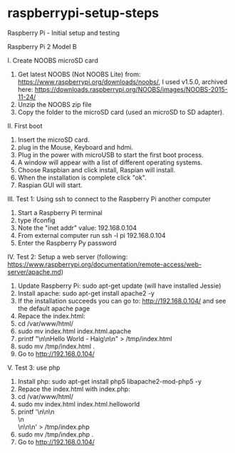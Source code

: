 # raspberrypi-setup-steps
Raspberry Pi  - Initial setup and testing

Raspberry Pi 2 Model B

I. Create NOOBS microSD card

   1. Get latest NOOBS (Not NOOBS Lite) from: https://www.raspberrypi.org/downloads/noobs/, I used v1.5.0, archived here: https://downloads.raspberrypi.org/NOOBS/images/NOOBS-2015-11-24/
   2. Unzip the NOOBS zip file
   3. Copy the folder to the microSD card (used an microSD to SD adapter).
   
II. First boot

   1. Insert the microSD card.
   2. plug in the Mouse, Keyboard and hdmi.
   3. Plug in the power with microUSB to start the first boot process.
   4. A window will appear with a list of different operating systems.
   5. Choose Raspbian and click install, Raspian will install.
   6. When the installation is complete click "ok".
   7. Raspian GUI will start.

III. Test 1: Using ssh to connect to the Raspberry Pi another computer

   1. Start a Raspberry Pi terminal
   2. type ifconfig
   3. Note the "inet addr" value: 192.168.0.104
   4. From external computer run ssh -l pi 192.168.0.104
   5. Enter the Raspberry Py password

IV. Test 2: Setup a web server (following: https://www.raspberrypi.org/documentation/remote-access/web-server/apache.md)

   1. Update Raspberry Pi: sudo apt-get update (will have installed Jessie)
   2. Install apache: sudo apt-get install apache2 -y
   3. If the installation succeeds you can go to: http://192.168.0.104/ and see the default apache page
   4. Repace the index.html: 
   5. cd /var/www/html/
   6. sudo mv index.html index.html.apache
   7. printf "<html>\n<head></head>\n<body>Hello World - Haig</body>\n</html>\n" > /tmp/index.html
   8. sudo mv /tmp/index.html .
   9. Go to http://192.168.0.104/

V. Test 3: use php
   1. Install php: sudo apt-get install php5 libapache2-mod-php5 -y
   2. Repace the index.html with index.php:
   3. cd /var/www/html/
   4. sudo mv index.html index.html.helloworld
   5. printf '<!DOCTYPE html>\n<html>\n<body>\n<?php echo "My first PHP script!"; ?><br>\n<?php echo date("Y-m-d H:i:s"); ?><br>\n<?php phpinfo(); ?>\n</body>\n</html>' > /tmp/index.php
   6. sudo mv /tmp/index.php .
   7. Go to http://192.168.0.104/

